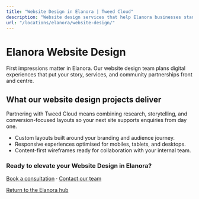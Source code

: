 ```yaml
---
title: "Website Design in Elanora | Tweed Cloud"
description: "Website design services that help Elanora businesses stand out online."
url: "/locations/elanora/website-design/"
---
```


# Elanora Website Design

First impressions matter in Elanora. Our website design team plans digital experiences that put your story, services, and community partnerships front and centre.

## What our website design projects deliver

Partnering with Tweed Cloud means combining research, storytelling, and conversion-focused layouts so your next site supports enquiries from day one.

- Custom layouts built around your branding and audience journey.
- Responsive experiences optimised for mobiles, tablets, and desktops.
- Content-first wireframes ready for collaboration with your internal team.

### Ready to elevate your Website Design in Elanora?

[Book a consultation](/consultation/) · [Contact our team](/contact/)

[Return to the Elanora hub](/locations/elanora/)
